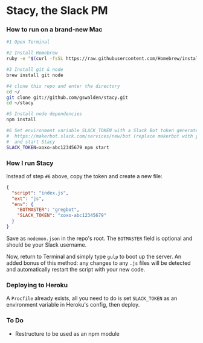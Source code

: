 # Stacy, the Slack PM

### How to run on a brand-new Mac

```sh
#1 Open Terminal

#2 Install Homebrew
ruby -e "$(curl -fsSL https://raw.githubusercontent.com/Homebrew/install/master/install)"

#3 Install git & node
brew install git node

#4 clone this repo and enter the directory
cd ~/
git clone git://github.com/gswalden/stacy.git
cd ~/stacy

#5 Install node dependencies
npm install

#6 Set environment variable SLACK_TOKEN with a Slack Bot token generated at 
#  https://makerbot.slack.com/services/new/bot (replace makerbot with your Slack group), 
#  and start Stacy
SLACK_TOKEN=xoxo-abc12345679 npm start
```

### How I run Stacy 

Instead of step `#6` above, copy the token and create a new file:

```json
{
  "script": "index.js",
  "ext": "js",
  "env": {
    "BOTMASTER": "gregbot",
    "SLACK_TOKEN": "xoxo-abc12345679"
  }
}
```

Save as `nodemon.json` in the repo's root. The `BOTMASTER` field is optional and should be your Slack username.

Now, return to Terminal and simply type `gulp` to boot up the server. An added bonus of this method: any changes to any `.js` files will be detected and automatically restart the script with your new code.

### Deploying to Heroku

A `Procfile` already exists, all you need to do is set `SLACK_TOKEN` as an environment variable in Heroku's config, then deploy.

### To Do
* Restructure to be used as an npm module
